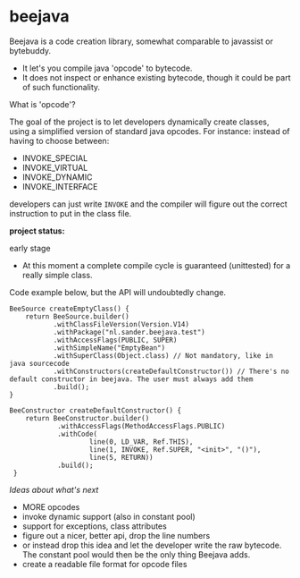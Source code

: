 # beejava
Beejava is a code creation library, somewhat comparable to javassist or bytebuddy.  
* It let's you compile java 'opcode' to bytecode.
* It does not inspect or enhance existing bytecode, though it could be part of such functionality. 

What is 'opcode'?

The goal of the project is to let developers dynamically create classes, using a simplified version of standard java opcodes. For instance: 
instead of having to choose between:
- INVOKE_SPECIAL
- INVOKE_VIRTUAL
- INVOKE_DYNAMIC 
- INVOKE_INTERFACE

developers can just write ```INVOKE``` and the compiler will figure out the correct instruction to put in the class file.

__project status:__

early stage
* At this moment a complete compile cycle is guaranteed (unittested) for a really simple class. 

Code example below, but the API will undoubtedly change. 

```
BeeSource createEmptyClass() {
    return BeeSource.builder()
           .withClassFileVersion(Version.V14)
           .withPackage("nl.sander.beejava.test")
           .withAccessFlags(PUBLIC, SUPER)
           .withSimpleName("EmptyBean")
           .withSuperClass(Object.class) // Not mandatory, like in java sourcecode
           .withConstructors(createDefaultConstructor()) // There's no default constructor in beejava. The user must always add them
           .build();
}

BeeConstructor createDefaultConstructor() {
    return BeeConstructor.builder()
            .withAccessFlags(MethodAccessFlags.PUBLIC)
            .withCode(
                    line(0, LD_VAR, Ref.THIS),
                    line(1, INVOKE, Ref.SUPER, "<init>", "()"),
                    line(5, RETURN))
            .build();
 }
```

*Ideas about what's next*
* MORE opcodes
* invoke dynamic support (also in constant pool)
* support for exceptions, class attributes
* figure out a nicer, better api, drop the line numbers
* or instead drop this idea and let the developer write the raw bytecode. The constant pool would then be the only thing Beejava adds.
* create a readable file format for opcode files
